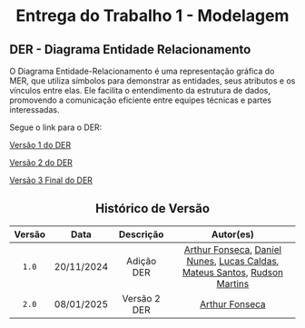 # <center>Entrega do Trabalho 1 - Modelagem</center>

## **DER - Diagrama Entidade Relacionamento**

O Diagrama Entidade-Relacionamento é uma representação gráfica do MER, que utiliza símbolos para demonstrar as entidades, seus atributos e os vínculos entre elas. Ele facilita o entendimento da estrutura de dados, promovendo a comunicação eficiente entre equipes técnicas e partes interessadas.

Segue o link para o DER:

[Versão 1 do DER](https://viewer.diagrams.net/#G1jwFfDf54Y0syDP8PyWOZ2OZu6pEPBTmq#%7B%22pageId%22%3A%22R2lEEEUBdFMjLlhIrx00%22%7D)

[Versão 2 do DER](https://viewer.diagrams.net/?tags=%7B%7D&lightbox=1&highlight=0000ff&edit=_blank&layers=1&nav=1&title=DER%20-%20Grupo%208.drawio#Uhttps%3A%2F%2Fdrive.google.com%2Fuc%3Fid%3D1jwFfDf54Y0syDP8PyWOZ2OZu6pEPBTmq%26export%3Ddownload)

[Versão 3 Final do DER](https://viewer.diagrams.net/?tags=%7B%7D&lightbox=1&highlight=0000ff&edit=_blank&layers=1&nav=1&title=Diagrama%20sem%20nome.drawio#R%3Cmxfile%3E%3Cdiagram%20id%3D%22R2lEEEUBdFMjLlhIrx00%22%20name%3D%22Page-1%22%3E7V1bd9rIsv41XmvvB7PULbUuj44TTzKTZLI9uUzy4iWDjBUDckD4kl%2B%2FJaCF1FWADFJfgJyz9tiAZFH3qq766sQ%2BHz79MQ7vbz8kvWhwQq3e04n9%2BoRSYjk0%2B0%2F%2ByvP8Feb58xf647i3%2BNDyhX%2Fi3xG%2FcvHqNO5Fk8oH0yQZpPF99cVuMhpF3bTyWjgeJ4%2BLjy1ud5MMqn%2F1PuxH4IV%2FuuEAvvot7qW381dt27KWb7yN4v7t4k9nbwXzd4Yh%2F%2FTio5PbsJc8Vl6KntKLZJQunvFTNB6Go2iUZu98CMd30fiEvblN0%2Fyrnp3Qi%2Bz%2Fb%2FJPd%2FpJ0h9E4X086XSTYfZyd5J95OImHMaDnM6lG71a3Cj7c%2FabE%2Ft8nCTp%2FKfh03k0yJnF%2BTB%2FposV7xaEGOf3rXHBnTP556r34%2FL8afjh8uP0w9XzRXTqu%2FPbPISD6YLCC%2BKkz5zk42Q66kX5XciJ%2FerxNk6jf%2B7Dbv7uYyZk2Wu36XCwePsmHgzOk0Eyzn4fJaPsQ6%2Fggy6e%2FSEap9FT6aXFg%2F8RJcMoHT9nH1m863v2%2FJKF1BLqLjj2uBQCJ1hw%2BrbEf%2BJ6C%2BFbMLVf3HxJq%2ByHBblw0j0%2F%2Fhr2vt56j9Gru97Pxy%2F%2B88WbU2L7gFRRLxPWxa%2FJOL1N%2BskoHLxZvvpqSUwr%2B235mfdJcr8g4c8oTZ8XmhdO06RK4OgpTv9dXJ7%2F%2FD3%2FuUPZ4tfXT6X3Xj%2FzX0bZN%2F6X3yH%2FZX4Z478uL5v9tryud5Yr7ZKZ2SsXcU6o2fsrWTtJpuNuVEPw0nDcj9K1ZF4wMKftWlkZR4MwjR%2BqhgJj%2B%2BzS7HuFz6UP3CdxrvjLO3%2FKX1gjgraob8IFLhfRFRdkP8yfYSmCxZfZXiqpq1IoSUUoa8qkpUAmvz96b%2F%2B%2BHLDnwcWXH174%2BBAkv08JFEn0c1QLgSQO9aoCRpjfvoBxe6rI6hVC9b30joZGr66A4TS2m5aw3TwdtfXhuWW%2BUVlB5MbNSl2mr3vuUmCYRbGTjIH9aLgmRMyJFY67C6YSa3PEGA7i%2Fij7uZuRNguMsxAyi6n59bSZ%2BJHYFhVsZRYxiQFk8Vo5gGRWSwSmkMDJZDKNAXGzPOU%2B%2F3F8mwyvp9ljvLqPxnH2EDm1%2BKufli%2B9mOBV7jVBbifwRXL7CLktSG63AXKj%2BuUoDYyM8Vs47WraMIdp5bccoGHvUhONV2ALmYRDiDzjhZKWAdKeD8LJJDKPuLbPOqxCXp%2F7CmXUDZTGW1oncRttEC8sNJydwfTLolWxIfYi%2FSpuMreri%2BsEkWggEwvU1p%2BM9mh1q0%2BBHsWnwHUFWfOdskhtvsDxqCCDbdQGgFf4%2BOncOJcQELFwZzuKHQKB2diHeDI5ObdPzuzEOAoT5opON0t%2FJSZkOJEZjGqUWFiVNYwVNfiaVnDB31OrY1mLm7dcBPVYNbH3SaUGuvkCFpDVhhG53PLRv7fJ6YM7UYsfTAoPUtxp7pzW3Il%2FMLm5mUSthBic8SWNuAi7M7PjmWt8fEswPl4gMeJHj8OCGpZnMIjvJ1ENIk7u5yfvN%2FFTzofKmewJtS2W%2F59A3MYqP%2BBQwoJ23YWUdVsiLPEAZdP4Hkpt9v3SDbKYUyHuhoOzxRvDuNebW%2FxoEv8Or2e3yum4MFrZfdmrE%2FY6v1dm5CcLSme%2FTtJxchcJx%2BTIyXmJQX5b%2FLF8yB8HKczRBkT%2F3Dp3nv%2F8Gr%2F9TJ%2B%2B%2Ff3u6%2Fur759PEUnXPIspueLv5fek%2B2XuQcppDG5egpoOvG1v7Qp1Ydtff4hOXG%2F9Fe0kMja0x%2BeZLs5cXgAriAZW6MU4hmR%2BEfGBLVXoUSFVFG2j%2FTR1q16dgNrVKD0PfDfZg%2By3kjS03GmD2Ih1B36qTYRDhT4bYjXb1ZC%2Bidib%2FruB1T%2B76F3%2B%2Bjj6MyKnpEYfXGMB2MXsX0sBmOcJibWFBLftBGCf%2FEny1fnE2Ic370%2Bfz6bdr%2FQGo%2By70UO0MKZkHMNYjJvTeUg2zAQ3zq1hrmi9ZDqPs2q0IgIr2gh5iXiyaSMnmxZiN50G7CYquzJzB8mi68FzLomiyzlmlEPy5MemKPFsWecwju92PPEEj3Ts6o1WFFO28B9rv%2B0eJPBC60YWsnNatq6F%2BCk%2B3Uxa7jEG8eiuSsuqOm5dWt3iaLSW6qzrDCpHbGtda%2BsqxhwxWeDFsZdWPZG8Q7xVc5qKixMsaRIgT2JFpyRQmO7ySGM81wZQKbpO0jQZojKxVuQXQzSLBzkpajAvUOf5BTsKwCkRYpdGKs54IA7Zsy%2FRjOJKKN0bysIaprQUB6Usb88qUTbuXd2vbpc93GJzAJMlv6ViM%2B4yAyjzx2pzvYie1G2a4dVT%2BW2guEuB6tme4Ws1NocJMpNl%2BM7%2Fff%2Fqr%2B9%2F9z5%2B%2B%2FeP%2F9n0%2BvHJf39q3ljIzg1ok0z602aaqllNdWKOKnVa%2B9zr1Ckdx%2BGoP6ihT714nOlTnIxmJB7nQtxMz7TLOoHgfZiFDA07HeSc32a7Ew8NFRxHqcpsV1Ly3bLWzJp7nI2KI%2FWMg8e28g85dvJMVI00bGBDifN5ACey3t%2BG9bVYu%2FZkRlU1ZIszbqF91ApYWVJqXEEW5cQ1V5C1V2zsYoN%2FUYi4m6vC4FzdfYr4NuzeTsfRH7lHee1sqwqFqNMXRdl5dHfB4T3Oxt3cyXVzsbCyv5K5kWXzGpfvOW4IZTlyCMuxQ9gq9BA2xw%2FJPsoRRLIfK3%2BE0VelP9OIWV0bOZuje45weGwxtlovGmt7N%2FGcSJMWJh7cbo6CG5%2FE2CkK5gZYh9xH40LCjjxv3KzsNvTog8znbDwMe9NxCIRB%2By5ol9gdR0iQPA8mSJLnSpFukeH9IMwIkb16Hl9H49G8Cy%2BNuwb2nge%2BllSHk9KAtOpTet%2B2AO1cH0npkYKyGN5uQ7r33%2F4anN8kd6H16uGvr5PEZT9eF7V%2FE%2FxAa8OUde15kWXIN%2Bg485BCsJo5a%2BPmZxGW4yRWVnFBK9ZEaf1NzWR9cyVrjOs4maleXGf6cL0uUqORbG8ct2y7MoAjAqbYzoaCGriCOTIKBzDuMnBenlAiRGW2DTsGJUe0cOwvT9XMo63n%2B2oThofrD78%2F3939%2FPvnh%2FHdv9Eff7z6%2BngKqdsNMzrFvbAXXQ3Dpxgh9aE0vXgeEbENLB8BkMBmBJroe8FRcfQ5d9wm0pUR56KCzvuFNkOfteL5ENQA1xGlyyFCf0dzZzdraSKnn2b276SVfhpqBUBVMWg1ic3ubo0mTfWVGGJVoSsIxcowBJKtiTIMelLl1KhgmdHj5fpeh1RPsTyHdJDp3HbEElV5WJX9NQ1H6dzfZ7QcTQ7Y3bvA3bvQ3bfV5YqyC3ZoHfuRT9D%2BSQeqVVucwvMUjfqRa0ZmBh4j%2Bk0HZ7v5ePOQiF%2FI85U8lc8BtF2FQTi9E%2BoO0lnI9JD92E9n32L%2B0vVYfCX7o8jnkJcm9%2BGowmn31zTf9zMzbqdzo3iWfcC%2Ff5pdZV2H3bv%2BjNen3bk5zN9Ox%2BFowsmZf6z03iC3Uqe9cHz3n3H%2F%2Bj%2BZocpoYvH%2F%2FHf%2B3%2FwdmrfC5L%2BUf%2Fjvf%2BdPu3gs%2FvyZu7gJu90wKX3j%2BXd5KWlqe5pBdIONzrXvZxoJ2gIbBG3EQYO2lpABUEvjmberQxvv4iItxWuLuPJtGxr72dC2ZdrcxdG5DyXwc%2FiAYDHUTrChdpkxOoIY0Ism3XE8s7oHyifLqsIWuwgUu1wuHeEDBUUSkDMZLJe1hR6IW1%2BlR7tmJ1DNr5nCi9aBS8USSXFCuKFm%2FXKgdHFRZNDsOS6eT2BV28aSAjE4T64z4YwfNsXmrSUp4vOsTQaUPlkvvom700FepdTmkZY%2BXo8HGmXSv9Wz5Pff5Q9nUWkFw774W%2FMbH1oCKWJSE4qc8mOxT3GQ3Hjws0eIISKoFXOlgVqtIK3a2fly1KLzzBDubpHC7woq06YjnN3qjvCU8nWcmZk4NW%2BUgRKhZc5n2Iq%2FlrqScPJiyAStOc7Mf%2FUK5unhy8fhqL%2Fov9LmmfSJDnUprtcNASWeOzQWFO76h0ttBcV5dd5csOJRDiI4zKKQoCMsiwksuwMPFwiRHB%2Fq01W4ZRCzGau9tSAGwbUwI4iBhevz%2BUjmYDowr8M6I%2B8KvA6FgQysOh9WIJO5yDQe6fQ4x6INl5VuNNfzQ67XUIcJRoMgnWRYtSZoyxnzdlujfLEroNV38gPATR45bQlZbG0NrH0Ye8%2Fr2AiOPQtK%2F6p3bRnT3sSjtao0SZmPxj24D6O7dYvUNYntjGxNfBly19Y8Vz3USgO7I64c52FpTdg36nviqoyAQzS%2FGMnfpqDxnbSH5b9Wy8rzs7kPH3Vhq5OBO9ooE2e9fAToHOtXbwK%2FFJ%2F9smD2B02GCWdC1OFbFgrpdZEDN0jbto6EiIVlfXtCWt9TS9p92ZEFSUstOGwkk7Ry0dXbnAaFpFU7dEc4isoeSi3BmhtkktbE43e%2FCsRNsmy5WD6qR7ZchAcbEWPVQTuuEAgTjzI86lcT3iDQrHxS2DDzBEJt9WPLehrxdBcIHuWaJxBqayPbCYTjB4JAeJ5uAoFArJghELD6YGh4Rl0bNBgsoVFUhWh7k7Nh5PWw%2Fg2Z5KUy8zbp5HUt1eSVmbu1CUiDkpf4qsm7L63pKHmpcvKamA25jhDqFMmRJpEOl9HWQeKogzQMFjIlCyZOMTT6dkJke5WUmijddbbec7cvRsTtcHSDQoyCjidZjExsbGGu7rZIUl8LpbYWtggJD7QXIhqIHi3Qrd7Lk7T2xchyOwTaonynJ%2F9HJIuUiUcI1Kq2v2vo3kjjaG0rRIoErGMRBmRKtn9TCwH4Ajnagal8UqT1NkrXdzoOswLfsgNKmAhMz1iHv%2BX6LvUls3qPUGoBDLXNlE5UEwehpZ56VD7Bkz%2BNtEI0624j5%2FjYulThbWzo18RKEKpTVG0dCAEp2yPi2nBgXSpx96XfDyUuUdvgY%2B%2FL4RxGXOqrNQuOiZW9gBbJ8yL1oZv9rdzUx647NaKbEzZy%2BMy3q%2B10ugkD0ihjhjCYWBhxPb2FAemrNEMYTDxJZIHewlB7364yYcCXkFEkJmtsLj2L4Ia7T6UrhOttIliEG06QiTGGTYy1tnluNSjXkenNtJBYvgfSr8BVy%2FbgABctN4XL7Nd19upWD6x97pKqv8sVK%2BwrGMdtwppaHlhsCxNvbmArGz3a2g8YKG1CN1utAqJ92HTnTP656v24PH8afrj8OP1w9XwRLUcsDYqhK%2BtbpRxr1Gb590fv7d%2BXA%2FY8uPjywwsfH4Lk96legTJ%2F7JIhvYwyC%2FcbwqsZYUcduLSWYpZUZoBCeL%2BIDlgnVj2t0mZzRFC3NsUhizRRLML3yejAdNM2YtVmeoE4qgnXgxoHbcqXKgcMbABgCCCJjdhIEXWnscgjUDsDa7a2IGONOJH1SuL4c1eSuHgY9yFEvYJQwqdM1BLXglpSWKCm1yyOhuzu8%2FTLV%2FeeXJ09XT64LB2eHrcsbq0lBaPKaoISWa8IHcNmmdc6ZlDIXrHV5kBqkL4P99cg7TVeSxH%2B%2B29%2FDc5vkrvQevXw19dJ4rIfr0%2Bp0sba7WolCtDJ6%2Bsl%2Fklbr2CvePIyPnl273E3C%2FBSWIhUUlckgVIvhhOOQpN2Ef6ef1mEcEZUHlxLXD3oB5DQPkHo3EBQvV5hSnT%2BGPWTTD7NpDG1wXpH5hQnUuX6jgPJ3ASG%2Fgoyw9OI1%2FHML5NBgkSznNZzDz3M7F6ckypvGusl07nbJWpI7PAKcOFbA2TXklxrgXSv%2FpGHP5tFuEJN%2FeS5yLqXxEZ3raDkDtoitwONxkpSD%2BLRXZVO1ahG5nHODiFI%2FZ4nLottTxcBPbQD2nG3BFBmXo2bNTeRtEKs4EkDLIuLiUdJsDD95Eo5nusFSGiukzRNhqhsrJf9bjIaRd108SQnxVLpF%2Fiq%2BQU7isEpEaxqcnMziVpiEAzK%2FvN5vmHszX8Bp%2FY1vSS%2B63U8WtUXDwmZpfa4FM2NInMOiTOFdhZmTCJb8P5IHhyZel5eXmkgfxLQr9tdqqxuvf65jZ%2F4odYSe48rlUOhUslcV2zBLs6Pjdo4jB%2FNb1QgbhWJBG3owtY2tWasKLJQwUTKWgS0yiGQ%2F3IpCzNUGNvqT1mHVHeXE6JeZuEZIZRZeVnDgqYNpAcerwQWtA68toiILE4wUfGpWC4hFBmrliqeyNmciYpvCzsGfd68pI6wEHXTSJHlg0jLIRnlIlsHxULX7sT1qcjKpoNOwLYCp18pAptLipyqNUqKJw0nN3gpibh8WlY8nnrxPjZwJ16dkIRuRMl%2BRLK2uKtGA%2BsAwSxMpKxjgTZwgq1YkktbY%2BDXyoaUVLAsTq2OlX0PVVPK6ZuIvem%2FG1j9s4ve5a%2BPoz8jUljQjWsduNnQpI5UpA1GCYRtU1EgqKOXQCD9sGbIg0ZzIuvbO1fyRn4UI8Ye5kQxPEQ0PHlEGp8wuLOWXC3e6G7iculG%2B6SFBo1atlTSzACujr4H2u19KshHcwq59quWdzwnk8k0BsJkQrOcv1ztURxjI0h5bXXKrTB5kMRmphfCEQRxVR9B0P04NmNUoCx15PkSvLdfLazUVr6kWvyScsKPW1QEZRAnMm3ay%2BwWP8AqyLvRJJ219NLRrH3aWjWqpnFzr09B%2B7SPnPYTq2ipbtor4NTG5gBFas%2FQl8whNXEpQEpyCKvd3duen6hzoKq%2Fn4BngQwKslwPzBe%2FlCj7ZiHFMK0zIYIkQSAQ2bKw%2FvS2ZlpwiBrLPJhHoeVuV3%2FcWG5XYFRsnhxXBq6xQtf24gAoP2gXFCyQd0iBi4SjtKPVGNiv%2BvqkV0Pr%2BufWoPLRfKjgeUgk5gA1C3ws6OU14uZprrbYb7iiYUd%2Bmjmu9Q9e0rQvaWwy3ppQr8Hax9tCW1sRG8BKmIHHKtTyXfFYhckrheGtSgxK7%2BtkGI%2FMFF5q2SKJMRysYgtuZfyhNfH196KXfKn0RYLuqA5tqUangpsaHVOFa9tWUA9Z26YXwOn659ajLNNCE6ENWt0w4BHZVgyWGQ20YsSFxHUYlWbHcNoimL0m0tYGJVwPWespl7JUqYfYKifrONSv5mVBUHToabJGhvcdbOzIY8o68lY4D%2FOKzVbH921RINQtc6%2Bfv%2BsVTKxIgAxsBtAGgJPV7dNmmpVHkTPTvQohXf4FC1A1CtuZZNdHbWOaoUuqloO1ltO1jqXOFa%2BXZQWueHZp9r3C59IHFggzyzuLbdoAvIp5flm6alzB86FVV1Cb77lbcUX2w%2Fy5G%2B03JVQpnPOWsLFU54KEEUElz190sGy161DacB2xX5qd%2FKyIftpuvNIZu8sXZm1WIF1iKyfaO83gtYXD5Ii4vtPz4emSZH60Xdcyih8uMkQlmR%2F0gPmxRJUqYKZ8WJ6UzBB4%2FHpADAHwjxiQvWSGtD10ozVDPCoejVjKTRbsCz0gDQks%2FRjSdjeD1gzxBIZoEGPByabD4UemIUJHFVHOj0POCrOcWDuD5R1yUpjRX0RN8lTHWByLvYJX5w5y%2BueIyBXGuL%2BmCX%2FjdE7Cs%2BwD%2Fv3TjD787eynfv7fXnQTTUJ%2Bt%2Bzx5jecv3k4THfFOA4zi3Lh7j0YWHM2Te7D0U5MD0dJieXz2x0ay30R6RdjuSOX5TB0b4rlce8qns0PHzzXhXNen8%2BsKlN0vz3r3p1O0uQqGkXjfnzwRp5aFpiCwnS%2BrbWZK7gPC1qN%2BfaqmT8yvVB5GNDJNfQBxnSBI4Zsz7AAxBJG3na2Z6wg7v6sJkGI68CxTanEhcUsM4mLRAKqSYtFf3tCWiTIkkhaasFjVUNJ61KwzFg5cRFaat8gbhVg%2BIv%2BcE8dovN6md0IpMBHYjXp8qEmodO01ugd1F2nytrZpvriHlNf3LbqL4bIm%2Br%2FXCEszBxhWRqPIBCsRxYWaWU9ijhNgfztaD2UNgRXBEKZ7ZC0DiXLL0Sdbw9ueAW3zVsemqk%2FGC7TLXgocuDN6q%2BsMRwXCIIl782Uw%2FISeF7KCrvhwZfF4G51pNVSaiGUEqyy0AznM07cJ6NJ%2BBANroZR9kO%2FchJylICZBLiwt7OYWpYkArATpKnzL872qzCdhoNDPwaDzEegY32pvFeMTLNVJFCNAjwpYHArqFe3WEBsPWYaHTH0tFkl3axxgb1%2BohFxcc0ONK7nhJRSozX7d9JKqRGxEWrrjMjijPYo22YRF3G9ailrG1SxQ22vQsPLtDCntjgYYm%2BYEIcXUPuF5rR6QdWc1rnc4gcZsooNCAzavhgQDwEWlGlAbPMMSMeyhDJOPjqjVRmncHmqrYsIU2a764M1eMEC56G2sejQoPSPgbt1eKFIlvFAIHWPhanmM9NABC4p6kLKClPIooX23EabEX3ggt1HxS4cVY5Dn9Oe%2Bo6DFId93xeORLPTv0JkNyKE%2BMrK%2F6Mhu%2Fs8%2FfLVvSdXZ0%2BXDy5Lh6dqT4MkQMtts7cGpRRS70E%2FR7XiL6yNGLxdlFhwl5zM9aI%2Fe1GUJle9R%2BqTbz%2BmEfvf2%2FiUqO2naECFXg6sNMm0IH2p4ZSjLSsO3rP4uGOV%2FokThw6rvE3bCnXXEaGkpO%2BTn6vXG%2Bi4edAirCOCyUhe83hunTvPf36N336mT9%2F%2Bfvf1%2FdX3z6ew7f%2BABmtdD5hLG0Fpb2u0FmVI23tStGaI5QnwPjLxllB2HDRSBmCHTKgMfCUxYEca38N1v1pypJQ%2F%2Bw0xyOaN9ktkANgygQ2SiV11jTEI6sshMwipbzg2nOmRyiGqNB7fCt%2B24VWtKxlbjsbXbkQ3BaeZMuFcpmiwXYm6LF5B%2BI6appoU1hJ2X8HcLbGIHCAQLq1tA8JJfsiobNRxBM%2BJLfmVG9pA13k4qZgv7lz2JUIcoeww8ABZcJNyuv9w4iHFYBwPvPFJwa38JCm6%2FAv7vMFPBrZo0K1m3eTD96uzya8P%2Frtr53b4ZfDm%2Fun28ykyi3A4NptQD0way4T%2FXSvpJY6cZ%2FFHmEbyw5ZGaCwqgucQGKhYyIms47VFYhioHI5jDCgD0%2FUSXePk6eLm6dPri3%2Bd8PMp%2B21dXJ%2FGpwTaHN1XZajIIHHaQceIfk7Zsi38qWF6plIEjCki7CQCevTxEpsb%2B4X9cRuewsdpZHz0rb98NT7TvZuJ2Wxh0nEcjvozVm8IjXrxOOqmcTKaUXece8lmoiNf9MauD5sBecQkxRnDA9x%2FurkeZFwDBKwqSDjultv5XhptltsBaVNlskCsl3sObAcslow1fUK%2BzhOXCPw27N5lJNgD6roelN7WqHs2ePvLi%2Bz%2B9y%2Bvvz%2F%2Funt%2F%2Bvbsr1ON7Dw1zdAjq%2FZQGhOtDD1scHgdxsNneEZooj4hy2%2FkWit%2BeqNDbla7285xhLkXy6Ebtaqt%2FuW6MRUOXqJK1dYpvvHTZcQSpndcpKm1nSEBlK5qkQG2yn6r06lynBYuk4jXkpP%2B7qZK%2BzKpCXWJfxNFuqQ0AmxCl6hCZUKmavQqJ6597D1UJqQcIFGZUMSq%2FSBsAOsAMq2UefVujayUX9NKKatIrn3s%2FVMmj%2FkdIgufAdcnpWmq4RF0YKY6YVB6%2B6FOHmyRkKlL5jV057OGAty9w9RBnayNpdoevSRWYHeEZX%2BeRTp%2B9UbNjVjiQgQjx8%2BX785eA9HSviorri%2BVWpPFaQsDie%2Fh3fQ3nGDVnriOI7bgqScv7%2BTW4QzJq20AXwTS0J6Vo0gwsQKmU6togtaIJtT3CzBh7MN1kdY9Fxv4dlo7cDUR0STfWF9SF1JGStMjWsD0aK2j1USPeK%2BKDuJQs5fT6vh%2BsDfioGxVEi4Oe3PM4fqkw33WwvoyxPpKzNOcval6M0fcAsmQnnSZpA30CQFrR4CeJiGggyxmMsJ17c1hhxtAW6VWoRhCSu0VymWVNqLTvMrk6xUXOHV79jTTNWYiKqbniW1ldDOUm1xxQM7vTQgTeSBlvullPB%2FWI0Z01aZjW9pdT2iJtoijl55xphqnZxTo2Si7NZARLadfW8C7cgNLTDyQHWFtwSnhLIIDOAfNIoc5Ioss1SyCIzy9aNIdxzN0%2BwPlE7MFLjHIJVcql2Dp6cgl19ONS0oTAa0bd9pvFHDFSWyn49HqbeahEGgTQLsONt6s5Z4Dd28b7FyOy6koi9jfViuOPaKGsJ6BbYsGtFpxeZXRaiWIU2s7m3D52duJPI%2FvbVGkmErr1XurmJ600EZUTD%2BQq5gwiz8mH5aI%2FOMhMzgykw%2FvmMhv5hKGmCKXSzCRv72%2Fuk5G08mRScUAOzJ%2BI5VJsBnlyCSRSQGSbEhlEuxwODJJNHfIAYBcJsEqRi8cJQfPJlLVJQoNHrY0tT02wZpINIrG%2FTg8bE4FQZVRnkU7UKN8mazyYXfBUaMyjRLPPj0EvU2qTvkUMAqwx4xyBuMN2%2FycxSmgvdQUNHyNgPHqzzT5Rbsdx%2FHSrC%2BfS6yCRpAVlQ9Gq4DrzLe55G2ofbwYyZdRocd00X7WFJIvTnGYDca9KFPrzPPy1fK9%2BGG5Vn7%2B0vVYfCX765XPHagbAJbKrhf%2FNgFAizN4b8YaXLe67pA5lmInYGLXrQFOoJ3lbNDguq6QBFmCEjZl2cU%2FxBxHgmWHie%2FRsu9kfkQ4WeW2nYNumXSsVjU%2Be9Tt43gNdvsgN2v5iI1YMK03NFAA7T6O0jCB8Frbsba1vraFbROXWtkiloFYTftjUMXlHR51O9b2JhXsqkBu17pR3Zvsy2IitJBHbaQULdWwwgO4o2FFDKtHXNWHBsRSCmxzNK2C7gY7RavAtCK3a9207k8XNTStyLZrmYaVwFzgaFhnhhUc8vmqY1YCswteuckJUOGT%2B2ua8DdO5xQ9yz7g3z%2FN6z2Lt3mtJ43vk1IVaH67anEIqSDt%2BlfXVqKwZzCxQNWAMGYUdAVpJI4FxREb5mwCv%2B5nL4rS5Kr3SH3y7cc0Yv97i%2B0J%2FHBybp%2BckZu86mj9DO%2Bz7z8xEFrTtoXTBwo76lsD1kRJjbg73Xez5bukKlCBVifY6vRhJUe3gn5bJ8mq97sy3hlVZF2VRfbIQlixV796wc6HDSixDhHga5KJUPrSEy%2BUerYqkdzJ%2FsCZDEPjb8exxZMdaQvMUMrCOQpDKcscAb5HGmwarj9qty%2BabqYQcDQDzNTeQKZCM%2BUEatXJIDSsTVpRxssSxj4t0l6IitIVAfyUGKHCiNKh1fNUJhYzmiv1raPHPmhwtZnUUewOKSDssUNoJ%2FZWSwQOBlbYUn8QzuAj%2BJkQjgrNuS6s4bQFfYYz6DgxXSvO8eUNEeJ8UrpR%2BiVbOVYyoO0ogdpuDpmx%2FCdUponDKm%2FT6h%2Boe%2Fi4459pOVJBFrzCGHkXPcaim6qcNaCB1HYsQFWggLZUBYTNzEYS1taNsMWXMD64dn0R2ZTQAJ6GSYyvMVLqmh%2Bny%2BU9Alp04BcnNrvNhzRXiOIf3LwVTa9SFIXh3mXUTYb30Qg5Ej2UeA9ZBZRpLkyd2pqdxlm1P2XDwAM9K0rLDhT2xB6THieoloY8T3HKQ00cbvQdsXZrNQTZ16DzQo5RUOfF9PJde9Nu6QTVQ0mshU%2BiObRNPJT0PVHPGlrd06CeIY0%2BBuiZDROygwcVy5wjCGHkYb%2FhbKJ7aw4dv4PBH0q0iPvTWSTS1sYGcWSS1jHQ2bhB2dmcaultuD0wzdsoHXjdVh6qUf6plmG%2BjTR1miAQOPBs3sP%2Fyj7sGIRWTTmPL5VFIPCsaQ7DeOQV4JVDsJBGakHR2c9muSCoOGer47j%2BNqZ4B0Pr1zS0TtOGdsUJtQg%2FQhzb6QQ2c3zb96zA5YjEks6k7X1Z40StgIB5N2mbnHClVtsXsk34JJzueS%2Bfam8wRqpbomlcdXfzvPtSCkU1yoE9cTI1CqurzLtMJ%2FfhqELkF84VZ7fMiLpsWZ3fz6Se1WZYDrwTNKFYE2RrXaoOVu5phuXZf8NhrnCj60n%2Bn9I546GLATI7TpBzEKmCYN6RY8Wbbi5KtedK%2BWSBYa7U2ZdRR9SVcthXRa4Ua2Fpxq5ehuO4F%2FaioxkF3rTmeq%2FWjCgzaDNBi%2BZQ1n4A3xIEwJc8HOfsS3pPfBIIpGRqU5F9SfMyyvqib%2FLVjh5yUJwWfFPcu%2BrOIIeCwXQQHrqHynjvCpznMZcyD7UasGxX3g%2Bno3jGe2%2F2v%2FbB53m5O%2BoIY6mZXYWJHpMqAYgh1TVGKU46LK%2BAAZglex2LNrQ4o8Gwp3bPm9d0fLSbQGBpYGPuIHPMw4M3BC4VxwCIb8MYQK4daC9DPRZ7F0wXTb%2FiYi%2BD%2FSVNsbwXH4u7nO2ipjtItC%2BV7XuD4eJSEaw5oy5UKpm51N5UADDaMiRbkUdb18BItRylKj7gZ7Xj0cbrdbup1N6UfjCVctWqlInzThYVBguDYKs2t1aVDcGNk6Rss0tfvhaRiNHp4siqVahifihnlvxZdlX%2B8phDN%2Fmr24ipmbF39yY2JbYAo1AcRiky9dIi01eDsHsnjapqm049fWa46pkvoeVUZUDqIgHpaMjuPk%2B%2FfHXvydXZ0%2BWDy9IhX66gi4nSIh4dJ2n2XZO8DpI3l7SlXWqzaQ%2BhrObhASnPvy3m8T3twgMXCU8NUD3PoH6akjwI%2BAy2pd1ZlYuEiybIg7SNnq3GNJbQa%2BPyQ2JFVnd%2FYnBAWV5DVETZvakOQ8p6SgtZfDGTQZ7B6gRMmNe07OIFXTwDN7Flz3BunTvPf36N336mT9%2F%2Bfvf1%2FdX3z5qNzvsmFjYDR5QHx9FOHpDI0QR5MLHQGDBHkAeqnzwgkaMJ8rC6yWnXlal5z2v2lONuHI7S8lRGdV2qII172%2F9AbCFS8C3YSY5t6W2t%2F8Fvr9Mp4%2F0g%2BXlsdIZMR%2BYZpba3%2Be31OuVdjaNJOl%2BtO8rU%2FtjjiFfq4fmHXL3H8trm5hxQm3%2BgvLeEw2RXOe%2BxzLs53kfH8RaU7VghSyrbsbOaZtg%2BX9516BwnQj8TVgaS2tMctDfMduxpXiq6MMfmqt6ux0Hm9rGy6iudvA3MO3OzOtW9OaRjEe0wSbnEbt6bw6fa5ZdORv2fb3%2BSx4uzfpKwr7fDTzcfXHTVfGOVkzi3i2HVxh5k3SQAixcJC%2BrBZjZhZFHOy8SHmW8MbMfGBjYYv3MtWUeuKGUNBFvqWBUba3WIo9LGrhPYjSY2CLSysPtySozpGccVUaNnWrTutURZDANbHmUJlnftC2ltWUuJcNK2h9GRg5QfejYbOAxGAzDSaquKgbMcS2ebYfnt%2FZHhkOE2ZDi2%2Brc9hreHu%2Fp0ZDjCcApX%2F8hleHsoK8fKNM5yIq80jbPcvP0%2Befd6MbywuHLZlKRLmld31lGzNI%2BDwZktD56%2FeYZMsjzUBTrQTR7MqwJZnWCJabEotVsqV9SvzU2NE4h9LgRJm3HBSWvkvIDQHh7oZ3qJob6YtldjWbQHhnln4KGH5R7Hm13XDCz1TIub1LYYHw%2Fj%2FsGX2Dwm9Iv4VN56E5zt7dVbbu%2BvwnQaDg6e6a6IdSWxBxxnOtb430o81eK4sM%2BjWfm4Mng7iNJJO%2F7zLqh8VBIICi6TyHzlnTP556r34%2FL8afjh8uP0w9XzRXQaKANqWvvcxucmUJ%2BQXnWZ%2BqR0UrEJfVKqTsh4qhHqtC%2BYC1CdpEEI4eqE0NEsdZIFGovLJZLPG6FP%2B1I6g%2FokDYQZJ6zSwtl2%2BgQRO61Au0MsnpyYpml2e5n0cbJuZf0Ec6oyU2nbvLPLUmD6vfyeAq9qI7r%2ByZ8kX51PjH148%2F70%2BWza%2FUpvig0dmug6U5rrLzn9vfTORq7T6gGlZmw3wsTDutk%2FYW6Vs7%2Bf2ePHEZCKKs83hFcNGEjK7GqYFASw1kgoYiHd1iwkzOhgZr%2BLw8KoWqV7E4R1xKW6WSzVgc2Scp0PDO5lk3ZyF6Xd28WNu9PxQ3QRp2k86nOLFvf7syehDfHBdkU%2BeEQxF%2BQNU7SzJdz1hKhqhWgjRqMlkvJ2ROOzVoS2hCmmLXbCvye0Xa4TVERbpUW2rbtphHYaDQcYuY2t4DKvC9E0iRgd80ADkNZWe4nHqYtAOEgroxECoc%2BejJcIRLVi0GH6WQju1owTCJgeVRvlDqS0R10OTcszVx8LlAKZkb0D86tyL9uhcmZFftAWjh3OGph0FVXyq2Qc93PkycNlEJpkECKTQ3yps9l1H5%2BC%2BTl0VaVUysKTpo%2FmUZYyT6zkMMX1NCYT2KfN%2Faq%2B1yFV1FmP0Q5RmhszaU2n8onr0g4co5ZJWx%2BSUvOswuq4jpBVWJvPpNpLKtI3EXvTfzew%2BmcXvctfH0d%2FRqTI1jZj0y3Yr0lSwVdFGyYPYnOKSnlY6yBMkwcj11tDebBV7otb69SMEwi0WSkc5m52dD3J%2F5PG94n4WqNRZmspVcnr%2B005%2FcAR0gDPYVhAhQFp0LbiVRfGq3PMk4PlksAjxpC4rC0Wnf%2F7%2FtVf3%2F%2Fuffz27x%2F%2Fs%2Bn145P%2FXjG2RQNt1xstbiPGFacdrWlc1e1uX%2FvcJbV882sa38Ni7uQ2vM9%2FHN8mw%2BvpJFevkvNavFryZxvTIlGtm9AqxxW2GTg%2BBUrVVl0WJ7BSgJCtlErAiJU0yoBTz66rVo03Xc4uzb5Y%2BFz6wMKjLO%2F8KX%2BhJICMCRW4YFE5ulhxBSW8O3%2F7K7yFL1nK6fy5l1JbEGAHQYZhmNmWQoySCEOGCOXairZ75HQ%2BGSC2DThiI2PSbSH%2B4RyBRzcHzhEbQgBJ5QiF7XYHxBHXoiJHPCdAzs%2Fk8gQGkYfDE1rs%2Big44rVmtbJfx0k%2Bb7X07Jm7vP2Q9KL8E%2F8H%3C%2Fdiagram%3E%3C%2Fmxfile%3E)

<center>

## Histórico de Versão
| Versão | Data | Descrição | Autor(es) |
| :-: | :-: | :-: | :-: | 
| `1.0`  | 20/11/2024 | Adição DER | [Arthur Fonseca](https://github.com/arthrfonsecaa), [Daniel Nunes](https://github.com/DanNunes777), [Lucas Caldas](https://github.com/lucascaldasb), [Mateus Santos](https://github.com/14luke08), [Rudson Martins](https://github.com/RudsonMartin) |
| `2.0`  | 08/01/2025 | Versão 2 DER | [Arthur Fonseca](https://github.com/arthrfonsecaa) |

</center>

